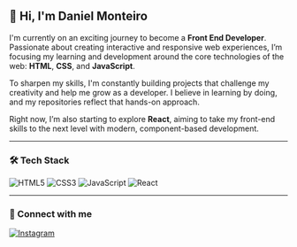 ## 👋 Hi, I'm Daniel Monteiro

I'm currently on an exciting journey to become a **Front End Developer**. Passionate about creating interactive and responsive web experiences, I’m focusing my learning and development around the core technologies of the web: **HTML**, **CSS**, and **JavaScript**.

To sharpen my skills, I'm constantly building projects that challenge my creativity and help me grow as a developer. I believe in learning by doing, and my repositories reflect that hands-on approach.

Right now, I’m also starting to explore **React**, aiming to take my front-end skills to the next level with modern, component-based development.

---

### 🛠️ Tech Stack

![HTML5](https://img.shields.io/badge/HTML5-E34F26?style=for-the-badge&logo=html5&logoColor=white)
![CSS3](https://img.shields.io/badge/CSS3-1572B6?style=for-the-badge&logo=css3&logoColor=white)
![JavaScript](https://img.shields.io/badge/JavaScript-F7DF1E?style=for-the-badge&logo=javascript&logoColor=black)
![React](https://img.shields.io/badge/React-20232A?style=for-the-badge&logo=react&logoColor=61DAFB)

---

### 📱 Connect with me

[![Instagram](https://img.shields.io/badge/@danielmonteyro__-E4405F?style=for-the-badge&logo=instagram&logoColor=white)](https://instagram.com/danielmonteyro__)

